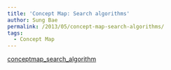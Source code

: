 ```yaml
---
title: 'Concept Map: Search algorithms'
author: Sung Bae
permalink: /2013/05/concept-map-search-algorithms/
tags:
  - Concept Map
---
```

[conceptmap\_search\_algorithm][1]

 [1]: http://teaching.software-carpentry.org/wp-content/uploads/2013/05/conceptmap_search_algorithm.pdf
